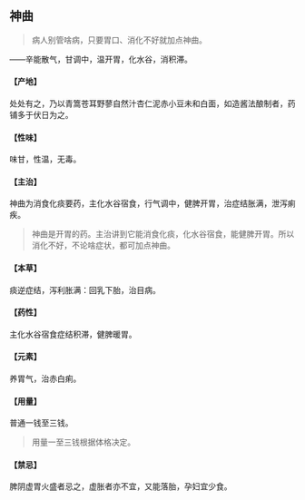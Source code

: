 ## 神曲

> 病人别管啥病，只要胃口、消化不好就加点神曲。

——辛能散气，甘调中，温开胃，化水谷，消积滞。
#### 【产地】
处处有之，乃以青篙苍耳野蓼自然汁杏仁泥赤小豆未和白面，如造酱法酿制者，药铺多于伏日为之。
#### 【性味】
味甘，性温，无毒。
#### 【主治】
神曲为消食化痰要药，主化水谷宿食，行气调中，健脾开胃，治症结胀满，泄泻痢疾。

> 神曲是开胃的药。主治讲到它能消食化痰，化水谷宿食，能健脾开胃。所以消化不好，不论啥症状，都可加点神曲。

#### 【本草】
痰逆症结，泻利胀满：回乳下胎，治目病。
#### 【药性】
主化水谷宿食症结积滞，健脾暖胃。
#### 【元素】
养胃气，治赤白痢。
#### 【用量】
普通一钱至三钱。

> 用量一至三钱根据体格决定。

#### 【禁忌】
脾阴虚胃火盛者忌之，虚胀者亦不宜，又能落胎，孕妇宜少食。